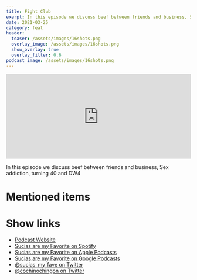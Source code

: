 ```yaml
---
title: Fight Club
exerpt: In this episode we discuss beef between friends and business, Sex addiction, turning 40 and DW4
date: 2021-03-25
category: feat
header:
  teaser: /assets/images/16shots.png
  overlay_image: /assets/images/16shots.png
  show_overlay: true
  overlay_filter: 0.6
podcast_image: /assets/images/16shots.png
---
```

<iframe src="https://open.spotify.com/embed-podcast/episode/7MVLZ2FoIifFtr9tePj9nG" width="100%" height="232" frameborder="0" allowtransparency="true" allow="encrypted-media"></iframe>

In this episode we discuss beef between friends and business, Sex addiction, turning 40 and DW4

# Mentioned items



# Show links

* <i class=fas fa-link></i> [Podcast Website](https://cochinochingon.com)
* <i class=fab fa-spotify></i> [Sucias are my Favorite on Spotify](https://open.spotify.com/show/3XjoipCU3QzeIaQAAQpBdW)
* <i class=fas fa-podcast></i> [Sucias are my Favorite on Apple Podcasts](https://podcasts.apple.com/us/podcast/sucias-are-my-favorite/id1548173787)
* <i class=fab fa-google-play></i> [Sucias are my Favorite on Google Podcasts](https://podcasts.google.com/feed/aHR0cHM6Ly9hbmNob3IuZm0vcy80MjI0YzYzYy9wb2RjYXN0L3Jzcw==)
* <i class=fab fa-twitter></i> [@sucias_my_fave on Twitter](https://twitter.com/sucias_my_fave)
* <i class=fab fa-twitter></i> [@cochinochingon on Twitter](https://twitter.com/cochinochingon)
